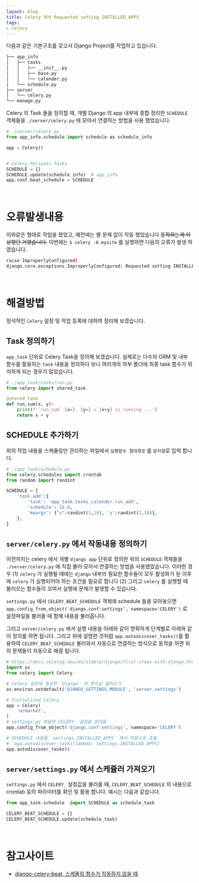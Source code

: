 ```yaml
---
layout: blog
title: Celery 에서 Requested setting INSTALLED_APPS
tags:
- celery
---
```


다음과 같은 기본구조를 갖고서 Django Project를 작업하고 있습니다.
```bash
├── app_info
│   ├── tasks
│   │   ├── __init__.py
│   │   ├── base.py
│   │   └── calender.py
│   └── schedule.py
├── server
│   └── celery.py
└── manage.py
```

Celery 의 Task 들을 정의할 때, 개별 Django 의 app 내부에 종합 정리한 `SCHEDULE` 객체들을 `./server/celery.py` 에 모아서 연결하는 방법을 사용 했었습니다.
```python
# ./server/celery.py
from app_info.schedule import schedule as schedule_info

app = Celery()


# Celery Periodic Tasks
SCHEDULE = {}
SCHEDULE.update(schedule_info)  # app_info
app.conf.beat_schedule = SCHEDULE
```

<br/>

# 오류발생내용

이와같은 형태로 작업을 했었고, 예전에는 별 문제 없이 작동 했었습니다 <strike>동작하는게 이상했던 거였습니다.</strike> 이번에는 `$ celery -A mysite` 를 실행하면 다음의 오류가 발생 하였습니다.
```bash
raise ImproperlyConfigured(
django.core.exceptions.ImproperlyConfigured: Requested setting INSTALLED_APPS, but settings are not configured. You must either define the environment variable DJANGO_SETTINGS_MODULE or call settings.configure() before accessing settings 
```

<br/>

# 해결방법
정석적인 `Celery` 설정 및 작업 등록에 대하여 정리해 보겠습니다.

## Task 정의하기
`app_task` 단위로 Celery Task을 정의해 보겠습니다. 실제로는 다수의 ORM 및 내부 함수를 활용하는 `task` 내용을 정의하다 보니 여러개의 하부 폴더에 최종 task 함수가 위치하게 되는 경우가 많았습니다. 
```python
# ./app_task/tasks/run.py
from celery import shared_task

@shared_task
def run_sum(x, y):
    print(f'`run_sum` {x=}, {y=} = {x+y} is running ...')
    return x + y
```

## SCHEDULE 추가하기
위의 작업 내용을 스케쥴링만 관리하는 파일에서 `실행함수 절대경로` 를 `문자열`로 입력 합니다. 
```python
# ./app_task/schedule.py
from celery.schedules import crontab
from random import randint

SCHEDULE = {
    'task_add':{
        'task': 'app_task.tasks.calender.run_add',
        'schedule': 10.0,
        'kwargs': {"x":randint(1,10), 'y':randint(1,10)},
    },
}
```

## `server/celery.py` 에서 작동내용 정의하기
이전까지는 celery 에서 개별 `django app` 단위로 정의한 위의 `SCHEDULE` 객체들을 `./server/celery.py` 에 직접 불러 모아서 연결하는 방법을 사용했었습니다. 이러한 경우 (1) `celery` 가 실행될 때에는 `django` 내부의 필요한 함수들이 모두 활성화가 된 이후에 `celery` 가 실행되어야 하는 조건을 필요로 합니다 (2) 그리고 `celery` 를 실행할 때 불러오는 함수들이 꼬여서 실행에 문제가 발생할 수 있습니다.

`settings.py` 에서 `CELERY_BEAT_SCHEDULE` 객체에 schedule 들을 모아놓으면 `app.config_from_object('django.conf:settings', namespace='CELERY')` 로 설정파일을 불러올 때 함께 내용을 불러옵니다.

그리고 `server/celery.py` 에서 실행 내용을 아래와 같이 명확하게 단계별로 아래와 같이 정의를 하면 됩니다. 그리고 위에 설명한 것처럼 `app.autodiscover_tasks()`를 활용하여 `CELERY_BEAT_SCHEDULE` 불러와서 자동으로 연결하는 방식으로 동작을 하면 위의 문제들이 자동으로 해결 됩니다.
```python
# https://docs.celeryq.dev/en/stable/django/first-steps-with-django.html
import os
from celery import Celery

# Celery 설정에 필요한 `Django` 의 변수값 불러오기
os.environ.setdefault('DJANGO_SETTINGS_MODULE', 'server.settings')

# Initialized Celery
app = Celery(
    'mrmarket',
)
# settings.py 파일의 CELERY_ 설정을 읽어옴
app.config_from_object('django.conf:settings', namespace='CELERY')

# SCHEDULE 내용을 `settings.INSTALLED_APPS` 에서 자동으로 호출
# `app.autodiscover_tasks(lambda: settings.INSTALLED_APPS)
app.autodiscover_tasks()
```

## `server/settings.py` 에서 스케쥴러 가져오기
`settings.py` 에서 `CELERY_` 설정값을 불러올 때, `CELERY_BEAT_SCHEDULE` 의 내용으로 crontab 등의 파라미터를 확인 및 활용 합니다. 예시는 다음과 같습니다.
```python
from app_task.schedule  import SCHEDULE as schedule_task

CELERY_BEAT_SCHEDULE = {}
CELERY_BEAT_SCHEDULE.update(schedule_task)
```

<br/>

# 참고사이트
- [django-celery-beat, 스케줄링 함수가 작동하지 않을 때](https://velog.io/@ehgus8621/Django-celery-%EC%9D%91%EB%8B%B5-%EC%97%86%E3%85%87)
